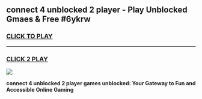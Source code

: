 
## connect 4 unblocked 2 player - Play Unblocked Gmaes & Free #6ykrw
<h3>
<a href="https://news.freeplayer.one?title=connect_4_unblocked_2_player&ref=26F">CLICK TO PLAY</a></h3>
<hr>

<h3>
<a href="https://news.freeplayer.one?title=connect_4_unblocked_2_player&ref=26F">CLICK 2 PLAY</a>
  
</h3>

<a href="https://news.freeplayer.one?title=connect_4_unblocked_2_player&ref=26F/"><img src="https://clearcache.store/games.png"></a>


**connect 4 unblocked 2 player games unblocked: Your Gateway to Fun and Accessible Online Gaming**

